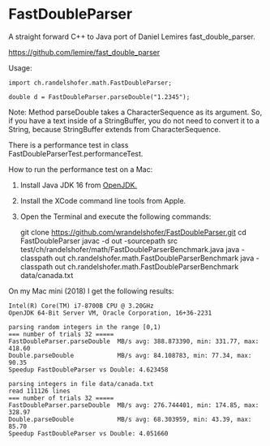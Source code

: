 # FastDoubleParser

A straight forward C++ to Java port of Daniel Lemires fast_double_parser.

https://github.com/lemire/fast_double_parser

Usage:

    import ch.randelshofer.math.FastDoubleParser;

    double d = FastDoubleParser.parseDouble("1.2345");

Note: Method parseDouble takes a CharacterSequence as its argument. So, if you have a text inside of a StringBuffer, you
do not need to convert it to a String, because StringBuffer extends from CharacterSequence.

There is a performance test in class FastDoubleParserTest.performanceTest.

How to run the performance test on a Mac:

1. Install Java JDK 16 from [OpenJDK.](https://jdk.java.net/16/)
2. Install the XCode command line tools from Apple.
3. Open the Terminal and execute the following commands: 


    git clone https://github.com/wrandelshofer/FastDoubleParser.git
    cd FastDoubleParser javac -d out -sourcepath src test/ch/randelshofer/math/FastDoubleParserBenchmark.java 
    java -classpath out ch.randelshofer.math.FastDoubleParserBenchmark 
    java -classpath out ch.randelshofer.math.FastDoubleParserBenchmark data/canada.txt

On my Mac mini (2018) I get the following results:

    Intel(R) Core(TM) i7-8700B CPU @ 3.20GHz
    OpenJDK 64-Bit Server VM, Oracle Corporation, 16+36-2231

    parsing random integers in the range [0,1)
    === number of trials 32 =====
    FastDoubleParser.parseDouble  MB/s avg: 388.873390, min: 331.77, max: 418.60
    Double.parseDouble            MB/s avg: 84.108783, min: 77.34, max: 90.35
    Speedup FastDoubleParser vs Double: 4.623458

    parsing integers in file data/canada.txt
    read 111126 lines
    === number of trials 32 =====
    FastDoubleParser.parseDouble  MB/s avg: 276.744401, min: 174.85, max: 328.97
    Double.parseDouble            MB/s avg: 68.303959, min: 43.39, max: 85.70
    Speedup FastDoubleParser vs Double: 4.051660

